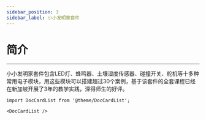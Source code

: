 ```yaml
---
sidebar_position: 3
sidebar_label: 小小发明家套件
---
```


# 简介
---

小小发明家套件包含LED灯、蜂鸣器、土壤湿度传感器、碰撞开关、舵机等十多种常用电子模块，用这些模块可以搭建超过30个案例，基于该套件的全套课程已经在新加坡开展了3年的教学实践，深得师生的好评。

```mdx-code-block
import DocCardList from '@theme/DocCardList';

<DocCardList />
```
